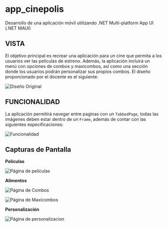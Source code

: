 # app_cinepolis
Desarrollo de una aplicación móvil utilizando .NET Multi-platform App UI (.NET MAUI)
## VISTA
El objetivo principal es recrear una aplicación para un cine que permita a los usuarios ver las películas de estreno. Además, la aplicación incluirá un menú con opciones de combos y maxicombos, así como una sección donde los usuarios podrán personalizar sus propios combos.
El diseño proporcionado por el docente es el siguiente:

![Diseño Original](imagenes/ejemplo.png)

## FUNCIONALIDAD
La aplicación permitirá navegar entre paginas con un `TabbedPage`, todas las imágenes deben estar dentro de un `Frame`, además de contar con las siguientes especificaciones:

![Funcionalidad](imagenes/ejemplo_funcionalidad.png)

## Capturas de Pantalla
**Películas**

![Página de películas](imagenes/peliculas.png)


**Alimentos**

![Página de Combos](imagenes/combos.png)

![Página de Maxicombos](imagenes/maxicombos.png)


**Personalización**

![Página de personalizacion](imagenes/personalizacion.png)
